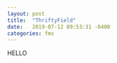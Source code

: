```yaml
---
layout: post
title:  "ThriftyField"
date:   2019-07-12 09:53:31 -0400
categories: fms
---
```


HELLO